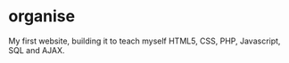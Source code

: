 # organise
My first website, building it to teach myself HTML5, CSS, PHP, Javascript, SQL and AJAX.
